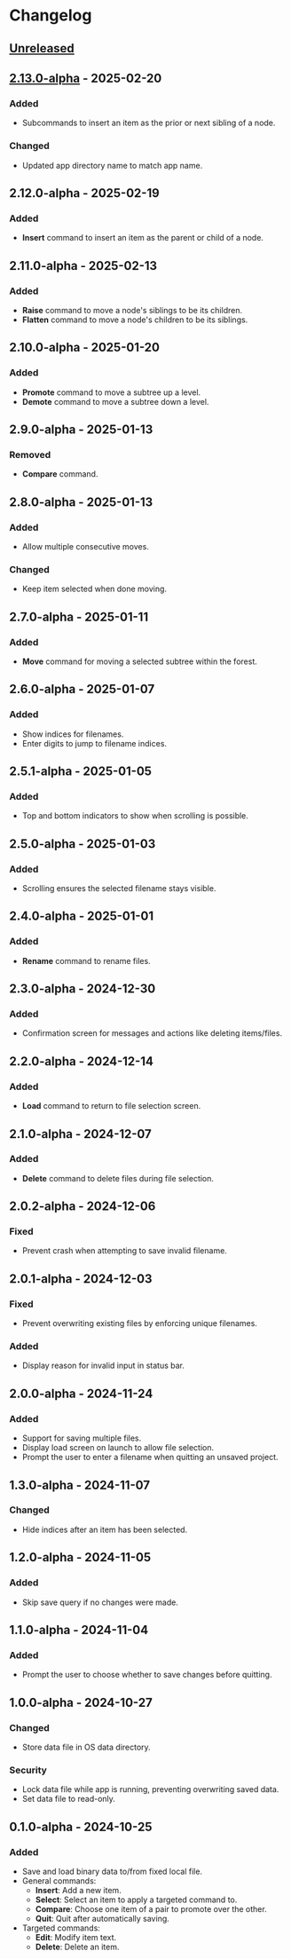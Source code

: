 # Changelog

## [Unreleased]

## [2.13.0-alpha] - 2025-02-20

### Added
- Subcommands to insert an item as the prior or next sibling of a node.
### Changed
- Updated app directory name to match app name.

## 2.12.0-alpha - 2025-02-19

### Added
- **Insert** command to insert an item as the parent or child of a node.

## 2.11.0-alpha - 2025-02-13

### Added
- **Raise** command to move a node's siblings to be its children.
- **Flatten** command to move a node's children to be its siblings.

## 2.10.0-alpha - 2025-01-20

### Added
- **Promote** command to move a subtree up a level.
- **Demote** command to move a subtree down a level.

## 2.9.0-alpha - 2025-01-13

### Removed
- **Compare** command.

## 2.8.0-alpha - 2025-01-13

### Added
- Allow multiple consecutive moves.

### Changed
- Keep item selected when done moving.

## 2.7.0-alpha - 2025-01-11

### Added
- **Move** command for moving a selected subtree within the forest.

## 2.6.0-alpha - 2025-01-07

### Added
- Show indices for filenames.
- Enter digits to jump to filename indices.

## 2.5.1-alpha - 2025-01-05

### Added
- Top and bottom indicators to show when scrolling is possible.

## 2.5.0-alpha - 2025-01-03

### Added
- Scrolling ensures the selected filename stays visible.

## 2.4.0-alpha - 2025-01-01

### Added
- **Rename** command to rename files.

## 2.3.0-alpha - 2024-12-30

### Added
- Confirmation screen for messages and actions like deleting items/files.

## 2.2.0-alpha - 2024-12-14

### Added
- **Load** command to return to file selection screen.

## 2.1.0-alpha - 2024-12-07

### Added
- **Delete** command to delete files during file selection.

## 2.0.2-alpha - 2024-12-06

### Fixed
- Prevent crash when attempting to save invalid filename.

## 2.0.1-alpha - 2024-12-03

### Fixed
- Prevent overwriting existing files by enforcing unique filenames.

### Added
- Display reason for invalid input in status bar.

## 2.0.0-alpha - 2024-11-24

### Added
- Support for saving multiple files.
- Display load screen on launch to allow file selection.
- Prompt the user to enter a filename when quitting an unsaved project.

## 1.3.0-alpha - 2024-11-07

### Changed
- Hide indices after an item has been selected.

## 1.2.0-alpha - 2024-11-05

### Added
- Skip save query if no changes were made.

## 1.1.0-alpha - 2024-11-04

### Added
- Prompt the user to choose whether to save changes before quitting.

## 1.0.0-alpha - 2024-10-27

### Changed
- Store data file in OS data directory.

### Security
- Lock data file while app is running, preventing overwriting saved data.
- Set data file to read-only.

## 0.1.0-alpha - 2024-10-25

### Added
- Save and load binary data to/from fixed local file.
- General commands:
  - **Insert**: Add a new item.
  - **Select**: Select an item to apply a targeted command to.
  - **Compare**: Choose one item of a pair to promote over the other.
  - **Quit**: Quit after automatically saving.
- Targeted commands:
  - **Edit**: Modify item text.
  - **Delete**: Delete an item.

[Unreleased]: https://github.com/darthkeith/sieve-selector/compare/v2.13.0-alpha...HEAD
[2.13.0-alpha]: https://github.com/darthkeith/sieve-selector/compare/v2.12.0-alpha...v2.13.0-alpha

